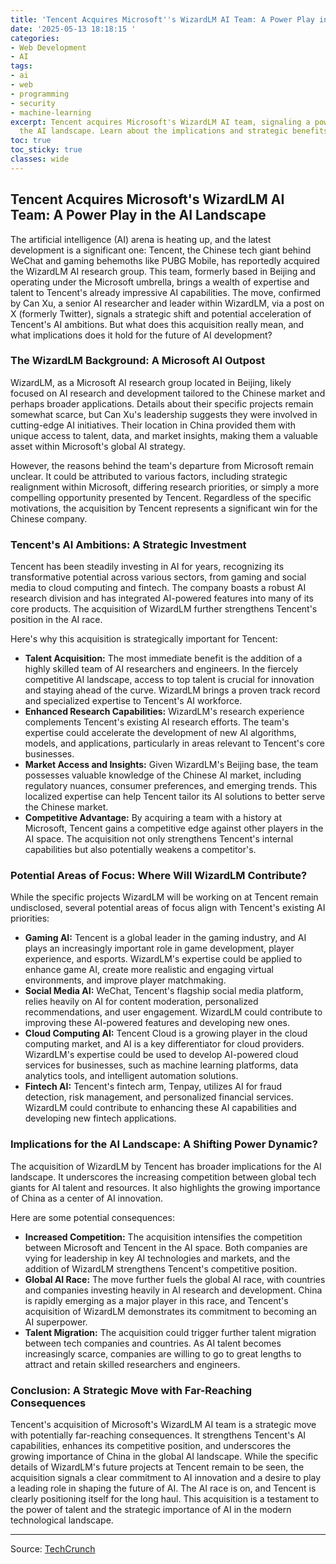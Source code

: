 ```yaml
---
title: 'Tencent Acquires Microsoft''s WizardLM AI Team: A Power Play in the AI Landscape'
date: '2025-05-13 18:18:15 '
categories:
- Web Development
- AI
tags:
- ai
- web
- programming
- security
- machine-learning
excerpt: Tencent acquires Microsoft's WizardLM AI team, signaling a power play in
  the AI landscape. Learn about the implications and strategic benefits.
toc: true
toc_sticky: true
classes: wide
---
```


## Tencent Acquires Microsoft's WizardLM AI Team: A Power Play in the AI Landscape

The artificial intelligence (AI) arena is heating up, and the latest development is a significant one: Tencent, the Chinese tech giant behind WeChat and gaming behemoths like PUBG Mobile, has reportedly acquired the WizardLM AI research group. This team, formerly based in Beijing and operating under the Microsoft umbrella, brings a wealth of expertise and talent to Tencent's already impressive AI capabilities. The move, confirmed by Can Xu, a senior AI researcher and leader within WizardLM, via a post on X (formerly Twitter), signals a strategic shift and potential acceleration of Tencent's AI ambitions. But what does this acquisition really mean, and what implications does it hold for the future of AI development?

### The WizardLM Background: A Microsoft AI Outpost

WizardLM, as a Microsoft AI research group located in Beijing, likely focused on AI research and development tailored to the Chinese market and perhaps broader applications. Details about their specific projects remain somewhat scarce, but Can Xu's leadership suggests they were involved in cutting-edge AI initiatives. Their location in China provided them with unique access to talent, data, and market insights, making them a valuable asset within Microsoft's global AI strategy.

However, the reasons behind the team's departure from Microsoft remain unclear. It could be attributed to various factors, including strategic realignment within Microsoft, differing research priorities, or simply a more compelling opportunity presented by Tencent. Regardless of the specific motivations, the acquisition by Tencent represents a significant win for the Chinese company.

### Tencent's AI Ambitions: A Strategic Investment

Tencent has been steadily investing in AI for years, recognizing its transformative potential across various sectors, from gaming and social media to cloud computing and fintech. The company boasts a robust AI research division and has integrated AI-powered features into many of its core products. The acquisition of WizardLM further strengthens Tencent's position in the AI race.

Here's why this acquisition is strategically important for Tencent:

*   **Talent Acquisition:** The most immediate benefit is the addition of a highly skilled team of AI researchers and engineers. In the fiercely competitive AI landscape, access to top talent is crucial for innovation and staying ahead of the curve. WizardLM brings a proven track record and specialized expertise to Tencent's AI workforce.
*   **Enhanced Research Capabilities:** WizardLM's research experience complements Tencent's existing AI research efforts. The team's expertise could accelerate the development of new AI algorithms, models, and applications, particularly in areas relevant to Tencent's core businesses.
*   **Market Access and Insights:** Given WizardLM's Beijing base, the team possesses valuable knowledge of the Chinese AI market, including regulatory nuances, consumer preferences, and emerging trends. This localized expertise can help Tencent tailor its AI solutions to better serve the Chinese market.
*   **Competitive Advantage:** By acquiring a team with a history at Microsoft, Tencent gains a competitive edge against other players in the AI space. The acquisition not only strengthens Tencent's internal capabilities but also potentially weakens a competitor's.

### Potential Areas of Focus: Where Will WizardLM Contribute?

While the specific projects WizardLM will be working on at Tencent remain undisclosed, several potential areas of focus align with Tencent's existing AI priorities:

*   **Gaming AI:** Tencent is a global leader in the gaming industry, and AI plays an increasingly important role in game development, player experience, and esports. WizardLM's expertise could be applied to enhance game AI, create more realistic and engaging virtual environments, and improve player matchmaking.
*   **Social Media AI:** WeChat, Tencent's flagship social media platform, relies heavily on AI for content moderation, personalized recommendations, and user engagement. WizardLM could contribute to improving these AI-powered features and developing new ones.
*   **Cloud Computing AI:** Tencent Cloud is a growing player in the cloud computing market, and AI is a key differentiator for cloud providers. WizardLM's expertise could be used to develop AI-powered cloud services for businesses, such as machine learning platforms, data analytics tools, and intelligent automation solutions.
*   **Fintech AI:** Tencent's fintech arm, Tenpay, utilizes AI for fraud detection, risk management, and personalized financial services. WizardLM could contribute to enhancing these AI capabilities and developing new fintech applications.

### Implications for the AI Landscape: A Shifting Power Dynamic?

The acquisition of WizardLM by Tencent has broader implications for the AI landscape. It underscores the increasing competition between global tech giants for AI talent and resources. It also highlights the growing importance of China as a center of AI innovation.

Here are some potential consequences:

*   **Increased Competition:** The acquisition intensifies the competition between Microsoft and Tencent in the AI space. Both companies are vying for leadership in key AI technologies and markets, and the addition of WizardLM strengthens Tencent's competitive position.
*   **Global AI Race:** The move further fuels the global AI race, with countries and companies investing heavily in AI research and development. China is rapidly emerging as a major player in this race, and Tencent's acquisition of WizardLM demonstrates its commitment to becoming an AI superpower.
*   **Talent Migration:** The acquisition could trigger further talent migration between tech companies and countries. As AI talent becomes increasingly scarce, companies are willing to go to great lengths to attract and retain skilled researchers and engineers.

### Conclusion: A Strategic Move with Far-Reaching Consequences

Tencent's acquisition of Microsoft's WizardLM AI team is a strategic move with potentially far-reaching consequences. It strengthens Tencent's AI capabilities, enhances its competitive position, and underscores the growing importance of China in the global AI landscape. While the specific details of WizardLM's future projects at Tencent remain to be seen, the acquisition signals a clear commitment to AI innovation and a desire to play a leading role in shaping the future of AI. The AI race is on, and Tencent is clearly positioning itself for the long haul. This acquisition is a testament to the power of talent and the strategic importance of AI in the modern technological landscape.

---

Source: [TechCrunch](https://techcrunch.com/2025/05/13/tencent-hires-wizardlm-team-a-microsoft-ai-group-with-an-odd-history/)
